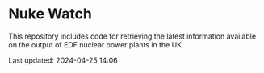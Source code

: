 # Nuke Watch

This repository includes code for retrieving the latest information available on the output of EDF nuclear power plants in the UK.

Last updated: 2024-04-25 14:06